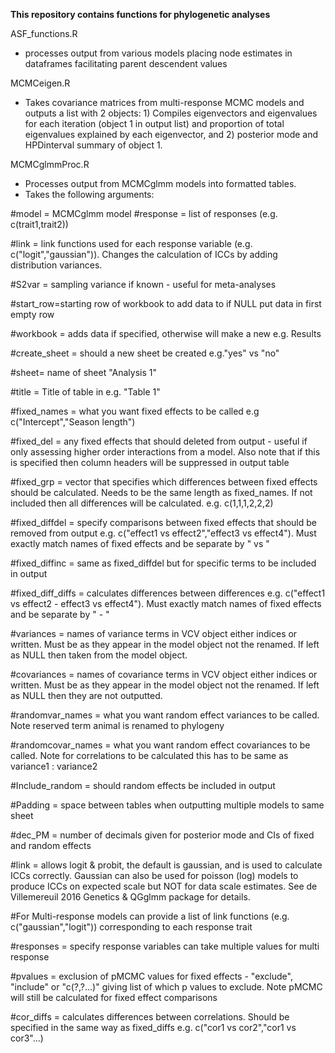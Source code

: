 **This repository contains functions for phylogenetic analyses**

ASF_functions.R 
- processes output from various models placing node estimates in dataframes facilitating parent descendent values

MCMCeigen.R
- Takes covariance matrices from multi-response MCMC models and outputs a list with 2 objects: 1) Compiles eigenvectors and eigenvalues for each iteration (object 1 in output list) and proportion of total eigenvalues explained by each eigenvector, and 2) posterior mode and HPDinterval summary of object 1.

MCMCglmmProc.R
- Processes output from MCMCglmm models into formatted tables.
- Takes the following arguments:

#model = MCMCglmm model
#response = list of responses (e.g. c(trait1,trait2))

#link = link functions used for each response variable (e.g. c("logit","gaussian")). Changes the calculation of ICCs by adding distribution variances.

#S2var = sampling variance if known - useful for meta-analyses

#start_row=starting row of workbook to add data to if NULL put data in first empty row 

#workbook = adds data if specified, otherwise will make a new e.g. Results

#create_sheet = should a new sheet be created e.g."yes" vs "no"

#sheet= name of sheet "Analysis 1"

#title = Title of table in e.g. "Table 1"

#fixed_names = what you want fixed effects to be called e.g c("Intercept","Season length")

#fixed_del = any fixed effects that should deleted from output - useful if only assessing higher order interactions from a model. Also note that if this is specified then column headers will be suppressed in output table

#fixed_grp = vector that specifies which differences between fixed effects should be calculated. Needs to be the same length as fixed_names. If not included then all differences will be calculated. e.g. c(1,1,1,2,2,2)

#fixed_diffdel = specify comparisons between fixed effects that should be removed from output e.g. c("effect1 vs effect2","effect3 vs effect4"). Must exactly match names of fixed effects and be separate by " vs "

#fixed_diffinc = same as fixed_diffdel but for specific terms to be included in output

#fixed_diff_diffs = calculates differences between differences e.g. c("effect1 vs effect2 - effect3 vs effect4"). Must exactly match names of fixed effects and be separate by " - "

#variances = names of variance terms in VCV object either indices or written. Must be as they appear in the model object not the renamed. If left as NULL then taken from the model object.

#covariances = names of covariance terms in VCV object either indices or written. Must be as they appear in the model object not the renamed. If left as NULL then they are not outputted.

#randomvar_names = what you want random effect variances to be called. Note reserved term animal is renamed to phylogeny

#randomcovar_names = what you want random effect covariances to be called. Note for correlations to be calculated this has to be same as variance1 : variance2

#Include_random = should random effects be included in output

#Padding = space between tables when outputting multiple models to same sheet

#dec_PM = number of decimals given for posterior mode and CIs of fixed and random effects

#link = allows logit & probit, the default is gaussian, and is used to calculate ICCs correctly. Gaussian can also be used for poisson (log) models to produce ICCs on expected scale but NOT for data scale estimates. See de Villemereuil 2016 Genetics & QGglmm package for details.

#For Multi-response models can provide a list of link functions (e.g. c("gaussian","logit")) corresponding to each response trait

#responses = specify response variables can take multiple values for multi response

#pvalues = exclusion of pMCMC values for fixed effects - "exclude", "include" or "c(?,?...)" giving list of which p values to exclude. Note pMCMC will still be calculated for fixed effect comparisons

#cor_diffs = calculates differences between correlations. Should be specified in the same way as fixed_diffs e.g. c("cor1 vs cor2","cor1 vs cor3"...) 
  

